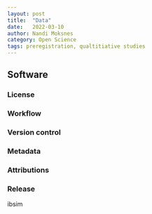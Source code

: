 ```yaml
---
layout: post
title:  "Data"
date:   2022-03-10 
author: Nandi Moksnes
category: Open Science
tags: preregistration, qualtitiative studies
---
```


<div style="text-align: justify">

## Software
  
  ### License 

  ### Workflow 
 
  ### Version control 

  ### Metadata 
 
  ### Attributions 
  
  ### Release 


ibsim

[1]: <https://docs.google.com/presentation/d/1nujmtGu6SpQg_dn918AXTgwok6kCynY_/edit#slide=id.p4> "Viitanen E., 2022. Introduction to Research Data Management(RDM). *Aalto University*, Finland: Aalto. Available at: https://www.aalto.fi/en/services/training-in-research-data-management-and-open-science. (accessed: March 07, 2022)"

[2]: <https://direct.mit.edu/dint/article/2/1-2/108/10003/FAIR-Computational-Workflows> "Goble, C., Cohen-Boulakia, S., Soiland-Reyes, S., Garijo, D., Gil, Y., Crusoe, M.R., Peters, K., Schober, D., 2020. FAIR Computational Workflows, *Data Intelligence*, vol. 2, no. 1–2, 1135 pp. 108–121. DOI: 10.1162/dint_a_00033."

</div>
